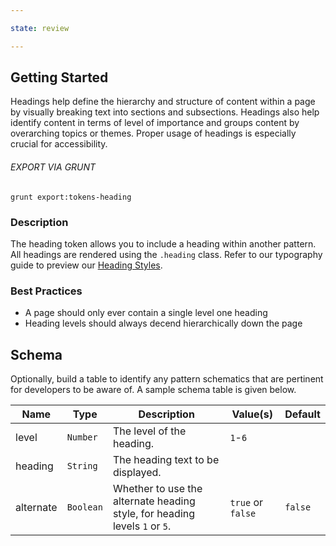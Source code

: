 ```yaml
---

state: review

---
```


## Getting Started

Headings help define the hierarchy and structure of content within a page by visually breaking text into sections and subsections. Headings also help identify content in terms of level of importance and groups content by overarching topics or themes. Proper usage of headings is especially crucial for accessibility.

###### EXPORT VIA GRUNT

```
grunt export:tokens-heading
```


### Description

The heading token allows you to include a heading within another pattern. All headings are rendered using the `.heading` class. Refer to our typography guide to preview our [Heading Styles](/patterns/00-meta-30-typography-headings/00-meta-30-typography-headings.html).


### Best Practices

- A page should only ever contain a single level one heading
- Heading levels should always decend hierarchically down the page


## Schema

Optionally, build a table to identify any pattern schematics that are pertinent for developers to be aware of. A sample schema table is given below.

| Name        | Type        | Description                                         | Value(s)            | Default   |
|-------------|-------------|-----------------------------------------------------|---------------------|-----------|
| level       | `Number`    | The level of the heading.                           | `1`-`6`             |           |
| heading     | `String`    | The heading text to be displayed.                   |                     |           |
| alternate   | `Boolean`   | Whether to use the alternate heading style, for heading levels `1` or `5`.  | `true` or `false` | `false`    |

